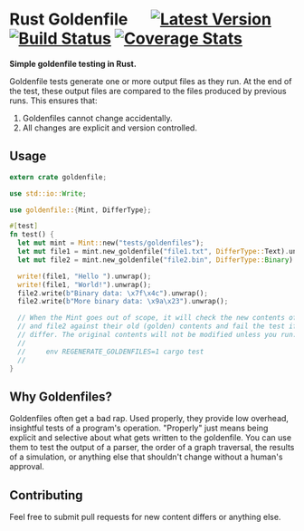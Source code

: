 # Rust Goldenfile &emsp; [![Latest Version](https://img.shields.io/crates/v/goldenfile.svg)](https://crates.io/crates/goldenfile) [![Build Status](https://api.travis-ci.org/calder/rust-goldenfile.svg?branch=master)](https://travis-ci.org/calder/rust-goldenfile) [![Coverage Stats](https://codecov.io/gh/calder/rust-goldenfile/branch/master/graph/badge.svg)](https://codecov.io/gh/calder/rust-goldenfile)


**Simple goldenfile testing in Rust.**

Goldenfile tests generate one or more output files as they run. At the end of the test, these output files are compared to the files produced by previous runs. This ensures that:

  1. Goldenfiles cannot change accidentally.
  2. All changes are explicit and version controlled.

## Usage

```rust
extern crate goldenfile;

use std::io::Write;

use goldenfile::{Mint, DifferType};

#[test]
fn test() {
  let mut mint = Mint::new("tests/goldenfiles");
  let mut file1 = mint.new_goldenfile("file1.txt", DifferType::Text).unwrap();
  let mut file2 = mint.new_goldenfile("file2.bin", DifferType::Binary).unwrap();

  write!(file1, "Hello ").unwrap();
  write!(file1, "World!").unwrap();
  file2.write(b"Binary data: \x7f\x4c").unwrap();
  file2.write(b"More binary data: \x9a\x23").unwrap();

  // When the Mint goes out of scope, it will check the new contents of file1
  // and file2 against their old (golden) contents and fail the test if they
  // differ. The original contents will not be modified unless you run:
  //
  //     env REGENERATE_GOLDENFILES=1 cargo test
  //
}
```

## Why Goldenfiles?

Goldenfiles often get a bad rap. Used properly, they provide low overhead, insightful tests of a program's operation. "Properly" just means being explicit and selective about what gets written to the goldenfile. You can use them to test the output of a parser, the order of a graph traversal, the results of a simulation, or anything else that shouldn't change without a human's approval.

## Contributing

Feel free to submit pull requests for new content differs or anything else.

